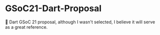 # GSoC21-Dart-Proposal
🎯  Dart  GSoC 21 proposal, although I wasn't selected, I believe it will serve as a great reference.
